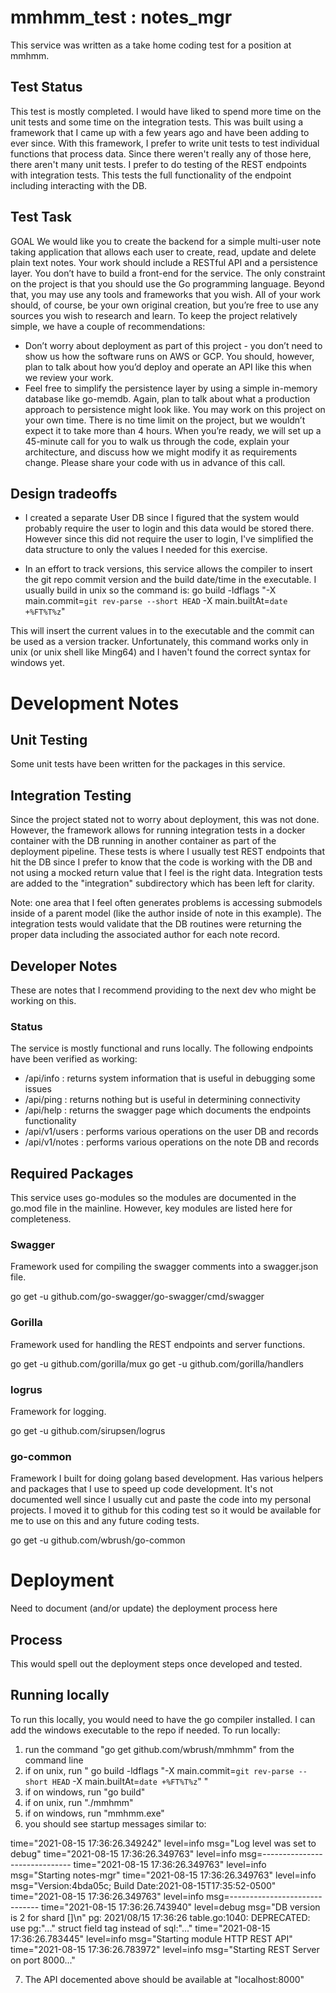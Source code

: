 # mmhmm_test : notes_mgr
This service was written as a take home coding test for a position at mmhmm.

## Test Status
This test is mostly completed. I would have liked to spend more time on the unit tests and some time on the integration tests. This was built using a framework that I came up with a few years ago and have 
been adding to ever since. With this framework, I prefer to write unit tests to test individual functions that process data. Since there weren't really any of those here, there aren't many unit tests. I 
prefer to do testing of the REST endpoints with integration tests. This tests the full functionality of the endpoint including interacting with the DB. 

## Test Task
GOAL
We would like you to create the backend for a simple multi-user note taking application that allows each
user to create, read, update and delete plain text notes. Your work should include a RESTful API and a
persistence layer. You don’t have to build a front-end for the service.
The only constraint on the project is that you should use the Go programming language. Beyond that,
you may use any tools and frameworks that you wish. All of your work should, of course, be your own
original creation, but you’re free to use any sources you wish to research and learn.
To keep the project relatively simple, we have a couple of recommendations:
- Don’t worry about deployment as part of this project - you don’t need to show us how the
software runs on AWS or GCP. You should, however, plan to talk about how you’d deploy and
operate an API like this when we review your work.
- Feel free to simplify the persistence layer by using a simple in-memory database like
go-memdb. Again, plan to talk about what a production approach to persistence might look like.
You may work on this project on your own time. There is no time limit on the project, but we wouldn’t
expect it to take more than 4 hours. When you’re ready, we will set up a 45-minute call for you to walk
us through the code, explain your architecture, and discuss how we might modify it as requirements
change. Please share your code with us in advance of this call.

## Design tradeoffs

- I created a separate User DB since I figured that the system would probably require the user to login and this data would be stored there. However since this did not require the user to login, I've 
simplified the data structure to only the values I needed for this exercise.

- In an effort to track versions, this service allows the compiler to insert the git repo commit version and the build date/time in the executable. I usually build in unix so the command is:
go build -ldflags "-X main.commit=`git rev-parse --short HEAD` -X main.builtAt=`date +%FT%T%z`"

This will insert the current values in to the executable and the commit can be used as a version tracker. Unfortunately, this command works only in unix (or unix shell like Ming64) and I haven't found the correct syntax for windows yet.

# Development Notes

## Unit Testing
Some unit tests have been written for the packages in this service. 

## Integration Testing
Since the project stated not to worry about deployment, this was not done. However, the framework allows for running integration tests in a docker container with the DB running in another container as part of the deployment pipeline. These
tests is where I usually test REST endpoints that hit the DB since I prefer to know that the code is working with the DB and not using a mocked return value that I feel is the right data. Integration tests are added to the "integration" subdirectory
which has been left for clarity.

Note: one area that I feel often generates problems is accessing submodels inside of a parent model (like the author inside of note in this example). The integration tests would validate that the DB routines were returning the proper data including
the associated author for each note record.

## Developer Notes
These are notes that I recommend providing to the next dev who might be working on this.

### Status
The service is mostly functional and runs locally. The following endpoints have been verified as working:
 - /api/info : returns system information that is useful in debugging some issues
 - /api/ping : returns nothing but is useful in determining connectivity
 - /api/help : returns the swagger page which documents the endpoints functionality
 - /api/v1/users : performs various operations on the user DB and records
 - /api/v1/notes : performs various operations on the note DB and records

## Required Packages
This service uses go-modules so the modules are documented in the go.mod file in the mainline. However, key modules are listed here for completeness.

### Swagger
Framework used for compiling the swagger comments into a swagger.json file.

go get -u github.com/go-swagger/go-swagger/cmd/swagger

### Gorilla
Framework used for handling the REST endpoints and server functions.

go get -u github.com/gorilla/mux
go get -u github.com/gorilla/handlers

### logrus
Framework for logging.

go get -u github.com/sirupsen/logrus

### go-common
Framework I built for doing golang based development. Has various helpers and packages that I use to speed up code development. It's not documented well since I usually cut and paste the code into my personal projects. I moved it to github
for this coding test so it would be available for me to use on this and any future coding tests.

go get -u github.com/wbrush/go-common

# Deployment
Need to document (and/or update) the deployment process here

## Process
This would spell out the deployment steps once developed and tested.

## Running locally
To run this locally, you would need to have the go compiler installed. I can add the windows executable to the repo if needed. To run locally:
1. run the command "go get github.com/wbrush/mmhmm" from the command line
2. if on unix, run " go build -ldflags "-X main.commit=`git rev-parse --short HEAD` -X main.builtAt=`date +%FT%T%z`" "
3. if on windows, run "go build"
4. if on unix, run "./mmhmm" 
5. if on windows, run "mmhmm.exe"
6. you should see startup messages similar to:

time="2021-08-15 17:36:26.349242" level=info msg="Log level was set to debug"
time="2021-08-15 17:36:26.349763" level=info msg=------------------------------
time="2021-08-15 17:36:26.349763" level=info msg="Starting notes-mgr"
time="2021-08-15 17:36:26.349763" level=info msg="Version:4bda05c; Build Date:2021-08-15T17:35:52-0500"
time="2021-08-15 17:36:26.349763" level=info msg=------------------------------
time="2021-08-15 17:36:26.743940" level=debug msg="DB version is 2 for shard []\n"
pg: 2021/08/15 17:36:26 table.go:1040: DEPRECATED: use pg:"..." struct field tag instead of sql:"..."
time="2021-08-15 17:36:26.783445" level=info msg="Starting module HTTP REST API"
time="2021-08-15 17:36:26.783972" level=info msg="Starting REST Server on port 8000..."

7. The API docemented above should be available at "localhost:8000"
